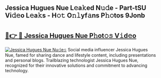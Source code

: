 ## Jessica Hugues Nue L𝚎a𝚔ed N𝚞𝚍e - Part-tSU Vi𝚍𝚎o L𝚎a𝚔s - H𝚘𝚝 O𝚗𝚕yf𝚊ns P𝚑𝚘tos 9Jonb

# <h2><a href="http://kfa8d6u.oniu.top/?m=Jessica+Hugues+Nue">🔗👉 🔴 Jessica Hugues Nue P𝚑ot𝚘𝚜 V𝚒d𝚎o</a></h2>

[![Jessica Hugues Nue Nu𝚍e𝚜](https://i.imgur.com/0qMVB7G.gif)](http://kfa8d6u.oniu.top/?m=Jessica+Hugues+Nue)
Social media influencer Jessica Hugues Nue, famed for sharing dance and lifestyle content, including presentations and personal blogs. Trailblazing technologist Jessica Hugues Nue, recognized for their innovative solutions and commitment to advancing technology.  
